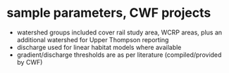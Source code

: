 # sample parameters, CWF projects

- watershed groups included cover rail study area, WCRP areas, plus an additional watershed for Upper Thompson reporting
- discharge used for linear habitat models where available
- gradient/discharge thresholds are as per literature (compiled/provided by CWF)